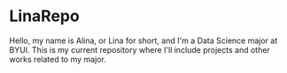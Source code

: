 # LinaRepo

Hello, my name is Alina, or Lina for short, and I'm a Data Science major at BYUI. This is my current repository where I'll include projects and other works related to my major.